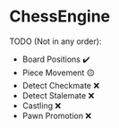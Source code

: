 # ChessEngine

TODO (Not in any order):
- Board Positions ✔️
- Piece Movement 🟡
- Detect Checkmate ❌
- Detect Stalemate ❌
- Castling ❌
- Pawn Promotion ❌
